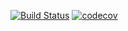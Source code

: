 [![Build Status](https://travis-ci.org/rogue-craft/server.svg?branch=master)](https://travis-ci.org/rogue-craft/server)
[![codecov](https://codecov.io/gh/rogue-craft/server/branch/master/graph/badge.svg)](https://codecov.io/gh/rogue-craft/server)
